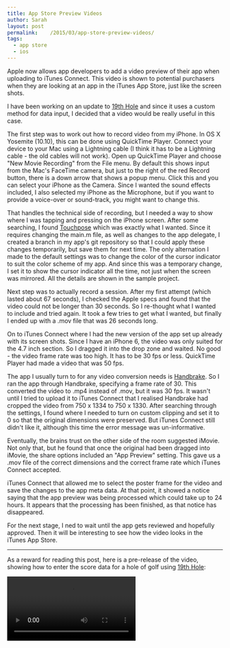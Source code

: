 ```yaml
---
title: App Store Preview Videos
author: Sarah
layout: post
permalink:    /2015/03/app-store-preview-videos/
tags:
  - app store
  - ios
---
```


Apple now allows app developers to add a video preview of their app when uploading to iTunes Connect. This video is shown to potential purchasers when they are looking at an app in the iTunes App Store, just like the screen shots.

I have been working on an update to [19th Hole][1] and since it uses a custom method for data input, I decided that a video would be really useful in this case.

The first step was to work out how to record video from my iPhone. In OS X Yosemite (10.10), this can be done using QuickTime Player. Connect your device to your Mac using a Lightning cable (I think it has to be a Lightning cable - the old cables will not work). Open up QuickTime Player and choose "New Movie Recording" from the File menu. By default this shows input from the Mac's FaceTime camera, but just to the right of the red Record button, there is a down arrow that shows a popup menu. Click this and you can select your iPhone as the Camera. Since I wanted the sound effects included, I also selected my iPhone as the Microphone, but if you want to provide a voice-over or sound-track, you might want to change this.

That handles the technical side of recording, but I needed a way to show where I was tapping and pressing on the iPhone screen. After some searching, I found [Touchpose][2] which was exactly what I wanted. Since it requires changing the main.m file, as well as changes to the app delegate, I created a branch in my app's git repository so that I could apply these changes temporarily, but save them for next time. The only alternation I made to the default settings was to change the color of the cursor indicator to suit the color scheme of my app. And since this was a temporary change, I set it to show the cursor indicator all the time, not just when the screen was mirrored. All the details are shown in the sample project.

Next step was to actually record a session. After my first attempt (which lasted about 67 seconds), I checked the Apple specs and found that the video could not be longer than 30 seconds. So I re-thought what I wanted to include and tried again. It took a few tries to get what I wanted, but finally I ended up with a .mov file that was 26 seconds long.

On to iTunes Connect where I had the new version of the app set up already with its screen shots. Since I have an iPhone 6, the video was only suited for the 4.7 inch section. So I dragged it into the drop zone and waited. No good - the video frame rate was too high. It has to be 30 fps or less. QuickTime Player had made a video that was 50 fps.

The app I usually turn to for any video conversion needs is [Handbrake][3]. So I ran the app through Handbrake, specifying a frame rate of 30. This converted the video to .mp4 instead of .mov, but it was 30 fps. It wasn't until I tried to upload it to iTunes Connect that I realised Handbrake had cropped the video from 750 x 1334 to 750 x 1330. After searching through the settings, I found where I needed to turn on custom clipping and set it to 0 so that the original dimensions were preserved. But iTunes Connect still didn't like it, although this time the error message was un-informative.

Eventually, the brains trust on the other side of the room suggested iMovie. Not only that, but he found that once the original had been dragged into iMovie, the share options included an "App Preview" setting. This gave us a .mov file of the correct dimensions and the correct frame rate which iTunes Connect accepted.

iTunes Connect that allowed me to select the poster frame for the video and save the changes to the app meta data. At that point, it showed a notice saying that the app preview was being processed which could take up to 24 hours. It appears that the processing has been finished, as that notice has disappeared.

For the next stage, I ned to wait until the app gets reviewed and hopefully approved. Then it will be interesting to see how the video looks in the iTunes App Store.

---

As a reward for reading this post, here is a pre-release of the video, showing how to enter the score data for a hole of golf using [19th Hole][1]:

<video controls width="300">
  <source src="/images/Scoring2.mp4" type="video/mp4">
	Your browser does not support the video tag.
</video>


[1]: http://troz.net/19th-hole/
[2]: https://github.com/toddreed/Touchpose
[3]: https://handbrake.fr